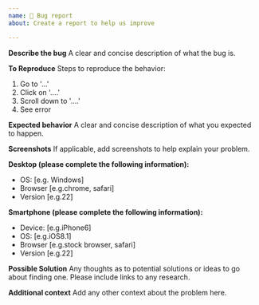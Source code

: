 ```yaml
---
name: 🐛 Bug report
about: Create a report to help us improve

---
```


**Describe the bug**
A clear and concise description of what the bug is.

**To Reproduce**
Steps to reproduce the behavior:

1. Go to '...'
2. Click on '....'
3. Scroll down to '....'
4. See error

**Expected behavior**
A clear and concise description of what you expected to happen.

**Screenshots**
If applicable, add screenshots to help explain your problem.

**Desktop (please complete the following information):**
 - OS: [e.g. Windows]
 - Browser [e.g.chrome, safari]
 - Version [e.g.22]

**Smartphone (please complete the following information):**
 - Device: [e.g.iPhone6]
 - OS: [e.g.iOS8.1]
 - Browser [e.g.stock browser, safari]
 - Version [e.g.22]
 
 **Possible Solution**
Any thoughts as to potential solutions or ideas to go about finding one. Please include links to any research.

**Additional context**
Add any other context about the problem here.

